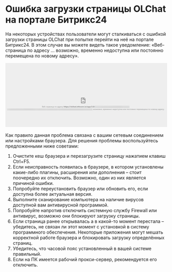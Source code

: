 # Ошибка загрузки страницы OLChat на портале Битрикс24

На некоторых устройствах пользователи могут сталкиваться с ошибкой загрузки страницы OLChat при попытке перейти на неё на портале Битрикс24. В этом случае вы можете видеть такое уведомление: «Веб-страница по адресу ... возможно, временно недоступна или постоянно перемещена по новому адресу».

![](<../../.gitbook/assets/image (159).png>)

Как правило данная проблема связана с вашим сетевым соединением или настройками браузера. Для решения проблемы воспользуйтесь предложенными ниже советами:

1. Очистите кеш браузера и перезагрузите страницу нажатием клавиш Ctrl+F5.
2. Если неисправность появилась в браузере, в котором установлены какие-либо плагины, расширения или дополнения – стоит поочередно их отключить. Возможно, один из них является причиной ошибки.
3. Попробуйте переустановить браузер или обновить его, если доступна более актуальная версия.
4. Выполните сканирование компьютера на наличие вирусов доступной вам антивирусной программой.
5. Попробуйте напротив отключить системную службу Firewall или антивирус, возможно они блокируют загрузку страницы.
6. Если страница ранее открывалась а в какой-то момент перестала – убедитесь, не связан ли этот момент с установкой в систему программного обеспечения. Некоторые приложения могут мешать корректной работе браузера и блокировать загрузку определённых страниц.
7. Убедитесь, что часовой пояс установленный в вашей системе правильный.
8. Если на ПК имеется рабочий прокси-сервер, рекомендуется его отключить.

&#x20;
